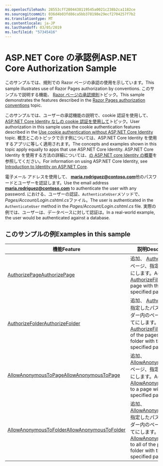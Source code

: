 ```yaml
---
ms.openlocfilehash: 28553cff2804438119545a0021c238b2ca1182ce
ms.sourcegitcommit: 036d4b03fd86ca5bb378198e29ecf2704257f7b2
ms.translationtype: MT
ms.contentlocale: ja-JP
ms.lasthandoff: 03/05/2019
ms.locfileid: "57345416"
---
```

# <a name="aspnet-core-authorization-sample"></a><span data-ttu-id="f3561-101">ASP.NET Core の承認例</span><span class="sxs-lookup"><span data-stu-id="f3561-101">ASP.NET Core Authorization Sample</span></span>

<span data-ttu-id="f3561-102">このサンプルでは、規則での Razor ページの承認の使用を示しています。</span><span class="sxs-lookup"><span data-stu-id="f3561-102">This sample illustrates use of Razor Pages authorization by conventions.</span></span> <span data-ttu-id="f3561-103">このサンプルで説明する機能、 [Razor ページの承認規則](https://docs.microsoft.com/aspnet/core/security/authorization/razor-pages-authorization)トピック。</span><span class="sxs-lookup"><span data-stu-id="f3561-103">This sample demonstrates the features described in the [Razor Pages authorization conventions](https://docs.microsoft.com/aspnet/core/security/authorization/razor-pages-authorization) topic.</span></span>

<span data-ttu-id="f3561-104">このサンプルでは、ユーザーの承認機能の説明で、cookie 認証を使用して、 [ASP.NET Core Identity なしの cookie 認証を使用して](https://docs.microsoft.com/aspnet/core/security/authentication/cookie)トピック。</span><span class="sxs-lookup"><span data-stu-id="f3561-104">User authorization in this sample uses the cookie authentication features described in the [Use cookie authentication without ASP.NET Core Identity](https://docs.microsoft.com/aspnet/core/security/authentication/cookie) topic.</span></span> <span data-ttu-id="f3561-105">概念とこのトピックで示す例については、ASP.NET Core Identity を使用するアプリに等しく適用されます。</span><span class="sxs-lookup"><span data-stu-id="f3561-105">The concepts and examples shown in this topic apply equally to apps that use ASP.NET Core Identity.</span></span> <span data-ttu-id="f3561-106">ASP.NET Core Identity を使用する方法の詳細については、[の ASP.NET core Identity の概要](https://docs.microsoft.com/aspnet/core/security/authentication/identity)を参照してください。</span><span class="sxs-lookup"><span data-stu-id="f3561-106">For information on using ASP.NET Core Identity, see [Introduction to Identity on ASP.NET Core](https://docs.microsoft.com/aspnet/core/security/authentication/identity).</span></span>

<span data-ttu-id="f3561-107">電子メール アドレスを使用して、 **maria.rodriguez@contoso.com**他のパスワードとユーザーを認証します。</span><span class="sxs-lookup"><span data-stu-id="f3561-107">Use the email address **maria.rodriguez@contoso.com** to authenticate the user with any password.</span></span> <span data-ttu-id="f3561-108">における、ユーザーの認証、`AuthenticateUser`メソッドで、 *Pages/Account/Login.cshtml.cs*ファイル。</span><span class="sxs-lookup"><span data-stu-id="f3561-108">The user is authenticated in the `AuthenticateUser` method in the *Pages/Account/Login.cshtml.cs* file.</span></span> <span data-ttu-id="f3561-109">実際の例では、ユーザーは、データベースに対して認証は。</span><span class="sxs-lookup"><span data-stu-id="f3561-109">In a real-world example, the user would be authenticated against a database.</span></span>

## <a name="examples-in-this-sample"></a><span data-ttu-id="f3561-110">このサンプルの例</span><span class="sxs-lookup"><span data-stu-id="f3561-110">Examples in this sample</span></span>

| <span data-ttu-id="f3561-111">機能</span><span class="sxs-lookup"><span data-stu-id="f3561-111">Feature</span></span> | <span data-ttu-id="f3561-112">説明</span><span class="sxs-lookup"><span data-stu-id="f3561-112">Description</span></span> |
| --- | --- |
| [<span data-ttu-id="f3561-113">AuthorizePage</span><span class="sxs-lookup"><span data-stu-id="f3561-113">AuthorizePage</span></span>](https://docs.microsoft.com/dotnet/api/microsoft.extensions.dependencyinjection.pageconventioncollectionextensions.authorizepage) | <span data-ttu-id="f3561-114">追加、 [AuthorizeFilter](https://docs.microsoft.com/dotnet/api/microsoft.aspnetcore.mvc.authorization.authorizefilter)ページ、指定したパスにします。</span><span class="sxs-lookup"><span data-stu-id="f3561-114">Adds an [AuthorizeFilter](https://docs.microsoft.com/dotnet/api/microsoft.aspnetcore.mvc.authorization.authorizefilter) to the page with the specified path.</span></span> |
| [<span data-ttu-id="f3561-115">AuthorizeFolder</span><span class="sxs-lookup"><span data-stu-id="f3561-115">AuthorizeFolder</span></span>](https://docs.microsoft.com/dotnet/api/microsoft.extensions.dependencyinjection.pageconventioncollectionextensions.authorizefolder) | <span data-ttu-id="f3561-116">追加、 [AuthorizeFilter](https://docs.microsoft.com/dotnet/api/microsoft.aspnetcore.mvc.authorization.authorizefilter)指定したパスのフォルダー内のページのすべてにします。</span><span class="sxs-lookup"><span data-stu-id="f3561-116">Adds an [AuthorizeFilter](https://docs.microsoft.com/dotnet/api/microsoft.aspnetcore.mvc.authorization.authorizefilter) to all of the pages in a folder with the specified path.</span></span> |
| [<span data-ttu-id="f3561-117">AllowAnonymousToPage</span><span class="sxs-lookup"><span data-stu-id="f3561-117">AllowAnonymousToPage</span></span>](https://docs.microsoft.com/dotnet/api/microsoft.extensions.dependencyinjection.pageconventioncollectionextensions.allowanonymoustopage) | <span data-ttu-id="f3561-118">追加、 [AllowAnonymousFilter](https://docs.microsoft.com/dotnet/api/microsoft.aspnetcore.mvc.authorization.allowanonymousfilter)ページ、指定したパスにします。</span><span class="sxs-lookup"><span data-stu-id="f3561-118">Adds an [AllowAnonymousFilter](https://docs.microsoft.com/dotnet/api/microsoft.aspnetcore.mvc.authorization.allowanonymousfilter) to a page with the specified path.</span></span> |
| [<span data-ttu-id="f3561-119">AllowAnonymousToFolder</span><span class="sxs-lookup"><span data-stu-id="f3561-119">AllowAnonymousToFolder</span></span>](https://docs.microsoft.com/dotnet/api/microsoft.extensions.dependencyinjection.pageconventioncollectionextensions.allowanonymoustofolder) | <span data-ttu-id="f3561-120">追加、 [AllowAnonymousFilter](https://docs.microsoft.com/dotnet/api/microsoft.aspnetcore.mvc.authorization.allowanonymousfilter)指定したパスのフォルダー内のページのすべてにします。</span><span class="sxs-lookup"><span data-stu-id="f3561-120">Adds an [AllowAnonymousFilter](https://docs.microsoft.com/dotnet/api/microsoft.aspnetcore.mvc.authorization.allowanonymousfilter) to all of the pages in a folder with the specified path.</span></span> |
